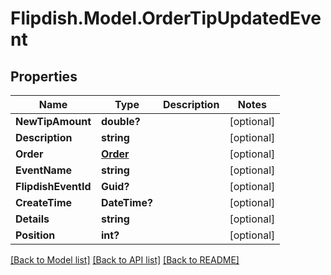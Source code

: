 # Flipdish.Model.OrderTipUpdatedEvent
## Properties

Name | Type | Description | Notes
------------ | ------------- | ------------- | -------------
**NewTipAmount** | **double?** |  | [optional] 
**Description** | **string** |  | [optional] 
**Order** | [**Order**](Order.md) |  | [optional] 
**EventName** | **string** |  | [optional] 
**FlipdishEventId** | **Guid?** |  | [optional] 
**CreateTime** | **DateTime?** |  | [optional] 
**Details** | **string** |  | [optional] 
**Position** | **int?** |  | [optional] 

[[Back to Model list]](../README.md#documentation-for-models) [[Back to API list]](../README.md#documentation-for-api-endpoints) [[Back to README]](../README.md)

